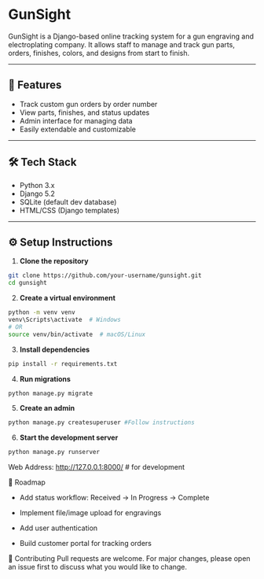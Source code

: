 # GunSight

GunSight is a Django-based online tracking system for a gun engraving and electroplating company. It allows staff to manage and track gun parts, orders, finishes, colors, and designs from start to finish.

---

## 🚀 Features

- Track custom gun orders by order number
- View parts, finishes, and status updates
- Admin interface for managing data
- Easily extendable and customizable

---

## 🛠️ Tech Stack

- Python 3.x
- Django 5.2
- SQLite (default dev database)
- HTML/CSS (Django templates)

---

## ⚙️ Setup Instructions

1. **Clone the repository**
```bash
git clone https://github.com/your-username/gunsight.git
cd gunsight
```

2. **Create a virtual environment**
```bash
python -m venv venv
venv\Scripts\activate  # Windows
# OR
source venv/bin/activate  # macOS/Linux
```

3. **Install dependencies**
```bash
pip install -r requirements.txt
```

4. **Run migrations**
```bash
python manage.py migrate
```

5. **Create an admin**
```bash
python manage.py createsuperuser #Follow instructions
```

6. **Start the development server**
```bash
python manage.py runserver
```
Web Address: http://127.0.0.1:8000/ # for development

📌 Roadmap
 - Add status workflow: Received → In Progress → Complete

 - Implement file/image upload for engravings

 - Add user authentication

 - Build customer portal for tracking orders

🧠 Contributing
Pull requests are welcome. For major changes, please open an issue first to discuss what you would like to change.
